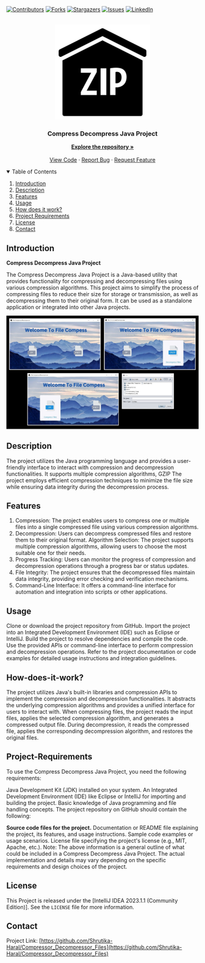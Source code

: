 [![Contributors][contributors-shield]][contributors-url]
[![Forks][forks-shield]][forks-url]
[![Stargazers][stars-shield]][stars-url]
[![Issues][issues-shield]][issues-url]
[![LinkedIn][linkedin-shield]][linkedin-url]
<br />
<br />

<!-- PROJECT LOGO -->

<p align="center">
  <a href="https://github.com/Shrutika-Haral/Compressor_Decompressor_Files">
    <img src="src/Photos/logo.png" alt="Logo" width="250" height="250">
  </a>

  <h3 align="center">Compress Decompress Java Project</h3>
  
  <p align="center">
    <a href="https://github.com/Shrutika-Haral/Compressor_Decompressor_Files"><strong>Explore the repository »</strong></a>
    <br />
    <br />
    <a href="https://github.com/Shrutika-Haral/Compressor_Decompressor_Files">View Code</a>
    ·
    <a href="https://github.com/Shrutika-Haral/Compressor_Decompressor_Files/issues">Report Bug</a>
    ·
    <a href="https://github.com/Shrutika-Haral/Compressor_Decompressor_Files/issues">Request Feature</a>
  </p>
</p>

<!-- TABLE OF CONTENTS -->
<details open="open">
  <summary>Table of Contents</summary>
  <ol>
    <li>
      <a href="#Introduction">Introduction</a>
    </li>
    <li><a href="#Description">Description</a></li>
    <li><a href="#Features">Features</a></li>
    <li><a href="#Usage">Usage</a></li>
    <li><a href="#How-does-it-work?">How does it work?</a></li>
    <li><a href="#Project-Requirements">Project Requirements</a></li>
    <li><a href="#License">License</a></li>
    <li><a href="#Contact">Contact</a></li>
  </ol>
</details>

<!-- Introduction -->
## Introduction
<b>Compress Decompress Java Project</b>

The Compress Decompress Java Project is a Java-based utility that provides functionality for compressing and decompressing files using various compression algorithms. This project aims to simplify the process of compressing files to reduce their size for storage or transmission, as well as decompressing them to their original form. It can be used as a standalone application or integrated into other Java projects.


![Compress-Decompress Screenshot](src/Photos/Screnshort.jpg)

<!-- Description -->
## Description

The project utilizes the Java programming language and provides a user-friendly interface to interact with compression and decompression functionalities. It supports multiple compression algorithms, GZIP The project employs efficient compression techniques to minimize the file size while ensuring data integrity during the decompression process.

<!-- Features -->
## Features

1. Compression: The project enables users to compress one or multiple files into a single compressed file using various compression algorithms.
2. Decompression: Users can decompress compressed files and restore them to their original format.
Algorithm Selection: The project supports multiple compression algorithms, allowing users to choose the most suitable one for their needs.
3. Progress Tracking: Users can monitor the progress of compression and decompression operations through a progress bar or status updates.
4. File Integrity: The project ensures that the decompressed files maintain data integrity, providing error checking and verification mechanisms.
5. Command-Line Interface: It offers a command-line interface for automation and integration into scripts or other applications.


<!-- Usage -->
## Usage

Clone or download the project repository from GitHub.
Import the project into an Integrated Development Environment (IDE) such as Eclipse or IntelliJ.
Build the project to resolve dependencies and compile the code.
Use the provided APIs or command-line interface to perform compression and decompression operations.
Refer to the project documentation or code examples for detailed usage instructions and integration guidelines.


<!-- How-does-it-work? -->
## How-does-it-work?

The project utilizes Java's built-in libraries and compression APIs to implement the compression and decompression functionalities. It abstracts the underlying compression algorithms and provides a unified interface for users to interact with. When compressing files, the project reads the input files, applies the selected compression algorithm, and generates a compressed output file. During decompression, it reads the compressed file, applies the corresponding decompression algorithm, and restores the original files.

<!-- Project-Requirements -->
## Project-Requirements


To use the Compress Decompress Java Project, you need the following requirements:

Java Development Kit (JDK) installed on your system.
An Integrated Development Environment (IDE) like Eclipse or IntelliJ for importing and building the project.
Basic knowledge of Java programming and file handling concepts.
The project repository on GitHub should contain the following:

**Source code files for the project.**
Documentation or README file explaining the project, its features, and usage instructions.
Sample code examples or usage scenarios.
License file specifying the project's license (e.g., MIT, Apache, etc.).
Note: The above information is a general outline of what could be included in a Compress Decompress Java Project. The actual implementation and details may vary depending on the specific requirements and design choices of the project.



<!-- LICENSE -->
## License

This Project is released under the [IntelliJ IDEA 2023.1.1 (Community Edition)]. See the `LICENSE` file for more information.



<!-- CONTACT -->
## Contact

Project Link: [https://github.com/Shrutika-Haral/Compressor_Decompressor_Files](https://github.com/Shrutika-Haral/Compressor_Decompressor_Files)



<!-- MARKDOWN LINKS & IMAGES -->
<!-- https://www.markdownguide.org/basic-syntax/#reference-style-links -->
[contributors-shield]: https://img.shields.io/github/contributors/jihedkdiss/jSnake.svg?style=for-the-badge
[contributors-url]: https://github.com/Shrutika-Haral/Compressor_Decompressor_Files/graphs/contributors
[forks-shield]: https://img.shields.io/github/forks/jihedkdiss/jSnake.svg?style=for-the-badge
[forks-url]: https://github.com/Shrutika-Haral/Compressor_Decompressor_Files/network/members
[stars-shield]: https://img.shields.io/github/stars/jihedkdiss/jSnake.svg?style=for-the-badge
[stars-url]: https://github.com/Shrutika-Haral/Compressor_Decompressor_Files/stargazers
[issues-shield]: https://img.shields.io/github/issues/jihedkdiss/jSnake.svg?style=for-the-badge
[issues-url]: https://github.com/Shrutika-Haral/Compressor_Decompressor_Files/issues
[linkedin-shield]: https://img.shields.io/badge/-LinkedIn-black.svg?style=for-the-badge&logo=linkedin&colorB=555
[linkedin-url]: https://www.linkedin.com/in/shrutika-haral


